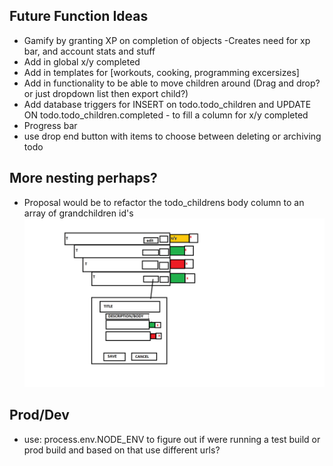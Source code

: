 ## Future Function Ideas
 - Gamify by granting XP on completion of objects
        -Creates need for xp bar, and account stats and stuff
- Add in global x/y completed
- Add in templates for [workouts, cooking, programming excersizes]
- Add in functionality to be able to move children around (Drag and drop? or just dropdown list then export child?)
- Add database triggers for INSERT on todo.todo_children and UPDATE ON todo.todo_children.completed 
        - to fill a column for x/y completed
- Progress bar
- use drop end button with items to choose between deleting or archiving todo

## More nesting perhaps?
- Proposal would be to refactor the todo_childrens body column to an array of grandchildren id's 
![alt text](./MoreNestinPerhaps.png)

## Prod/Dev
 - use: process.env.NODE_ENV to figure out if were running a test build or prod build and based on that use different urls?